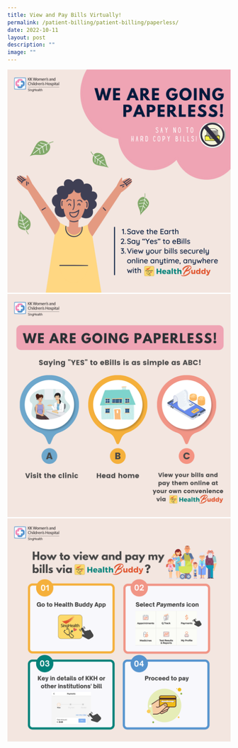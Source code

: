 ```yaml
---
title: View and Pay Bills Virtually!
permalink: /patient-billing/patient-billing/paperless/
date: 2022-10-11
layout: post
description: ""
image: ""
---
```

<img src="images/paperless 2.png">
<br>
<img src="images/paperless.png">
<br>
<img src="images/health buddy.png">